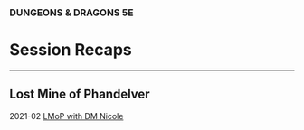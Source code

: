 ### DUNGEONS & DRAGONS 5E

# Session Recaps

---

## Lost Mine of Phandelver
2021-02 [LMoP with DM Nicole](/session/2021-lmop-with-dm-nicole)
